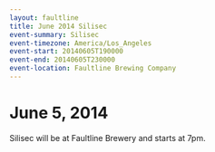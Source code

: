 ```yaml
---
layout: faultline
title: June 2014 Silisec
event-summary: Silisec
event-timezone: America/Los_Angeles
event-start: 20140605T190000
event-end: 20140605T230000
event-location: Faultline Brewing Company
---
```


# June 5, 2014

Silisec will be at Faultline Brewery and starts at 7pm.
